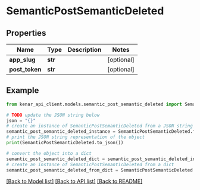 # SemanticPostSemanticDeleted


## Properties

Name | Type | Description | Notes
------------ | ------------- | ------------- | -------------
**app_slug** | **str** |  | [optional] 
**post_token** | **str** |  | [optional] 

## Example

```python
from kenar_api_client.models.semantic_post_semantic_deleted import SemanticPostSemanticDeleted

# TODO update the JSON string below
json = "{}"
# create an instance of SemanticPostSemanticDeleted from a JSON string
semantic_post_semantic_deleted_instance = SemanticPostSemanticDeleted.from_json(json)
# print the JSON string representation of the object
print(SemanticPostSemanticDeleted.to_json())

# convert the object into a dict
semantic_post_semantic_deleted_dict = semantic_post_semantic_deleted_instance.to_dict()
# create an instance of SemanticPostSemanticDeleted from a dict
semantic_post_semantic_deleted_from_dict = SemanticPostSemanticDeleted.from_dict(semantic_post_semantic_deleted_dict)
```
[[Back to Model list]](../README.md#documentation-for-models) [[Back to API list]](../README.md#documentation-for-api-endpoints) [[Back to README]](../README.md)


